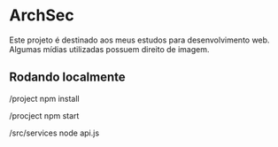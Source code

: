 # ArchSec

Este projeto é destinado aos meus estudos para desenvolvimento web. Algumas mídias utilizadas possuem direito de imagem.

## Rodando localmente

/project npm install

/procject npm start

/src/services node api.js
